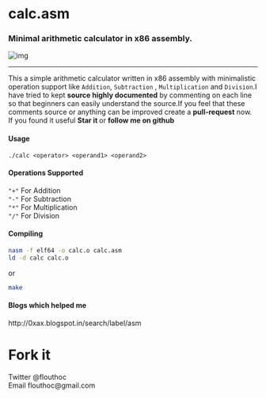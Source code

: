 <h1>calc.asm</h1>
<h3>Minimal arithmetic calculator in x86 assembly.</h3>

![img](https://raw.githubusercontent.com/flouthoc/calc.asm/master/art/calc.gif)

<hr>

This a simple arithmetic calculator written in x86 assembly with minimalistic operation support like `Addition`, `Subtraction` , `Multiplication` and `Division`.I have tried to kept <strong>source highly documented</strong> by commenting on each line so that beginners can easily understand the source.If you feel that these comments source or anything can be improved create a <strong>pull-request</strong> now. If you found it useful <strong> Star it </strong> or <strong>follow me on github </strong>


<h4>Usage</h4>

`./calc <operator> <operand1> <operand2>`


<h4>Operations Supported</h4>

`"+"` For Addition <br>
`"-"` For Subtraction <br>
`"*"` For Multiplication <br>
`"/"` For Division <br>


<h4>Compiling</h4>

```bash
nasm -f elf64 -o calc.o calc.asm
ld -d calc calc.o
```
or

```bash
make
```
<h4>Blogs which helped me</h4>
http://0xax.blogspot.in/search/label/asm

<h1> Fork it</h1>
Twitter @flouthoc<br>
Email flouthoc@gmail.com

